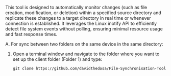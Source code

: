 This tool is designed to automatically monitor changes (such as file creation, modification, or deletion) within a specified source directory and replicate these changes to a target directory in real time or whenever connection is established. It leverages the Linux inotify API to efficiently detect file system events without polling, ensuring minimal resource usage and fast response times.

A. For sync between two folders on the same device in the same directory:
  1. Open a terminal window and navigate to the folder where you want to set up the client folder (Folder 1) and type:
     ```
     git clone https://github.com/davidthedosa/File-Synchronisation-Tool
     ```
     
     
